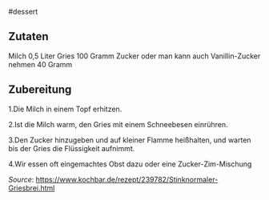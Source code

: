 #dessert 

## Zutaten

Milch 0,5 Liter
Gries 100 Gramm
Zucker oder man kann auch Vanillin-Zucker nehmen 40 Gramm

## Zubereitung

1.Die Milch in einem Topf erhitzen.

2.Ist die Milch warm, den Gries mit einem Schneebesen einrühren.

3.Den Zucker hinzugeben und auf kleiner Flamme heißhalten, und warten bis der Gries die Flüssigkeit aufnimmt.

4.Wir essen oft eingemachtes Obst dazu oder eine Zucker-Zim-Mischung

*Source*: https://www.kochbar.de/rezept/239782/Stinknormaler-Griesbrei.html
